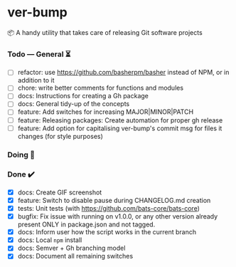 # ver-bump
📦 A handy utility that takes care of releasing Git software projects

### Todo — General ⏳

- [ ] refactor: use https://github.com/basherpm/basher instead of NPM, or in addition to it
- [ ] chore: write better comments for functions and modules
- [ ] docs: Instructions for creating a Gh package
- [ ] docs: General tidy-up of the concepts
- [ ] feature: Add switches for increasing MAJOR|MINOR|PATCH
- [ ] feature: Releasing packages: Create automation for proper gh release
- [ ] feature: Add option for capitalising ver-bump's commit msg for files it changes (for style purposes)

### Doing 🚀

### Done ✔️
- [x] docs: Create GIF screenshot  
- [x] feature: Switch to disable pause during CHANGELOG.md creation
- [x] tests: Unit tests (with https://github.com/bats-core/bats-core)
- [x] bugfix: Fix issue with running on v1.0.0, or any other version already present ONLY in package.json and not tagged.
- [x] docs: Inform user how the script works in the current branch
- [x] docs: Local `npm` install
- [x] docs: Semver + Gh branching model 
- [x] docs: Document all remaining switches
